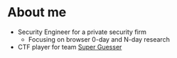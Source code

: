 # About me

* Security Engineer for a private security firm
   * Focusing on browser 0-day and N-day research
* CTF player for team [Super Guesser](https://guesser.team)
